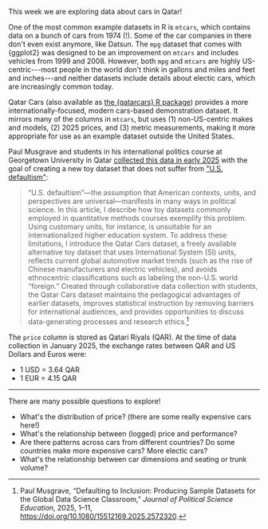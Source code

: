 This week we are exploring data about cars in Qatar!

One of the most common example datasets in R is `mtcars`, which contains data on a bunch of cars from 1974 (!). Some of the car companies in there don't even exist anymore, like Datsun. The `mpg` dataset that comes with {ggplot2} was designed to be an improvement on `mtcars` and includes vehicles from 1999 and 2008. However, both `mpg` and `mtcars` are highly US-centric---most people in the world don't think in gallons and miles and feet and inches---and neither datasets include details about electic cars, which are increasingly common today.

Qatar Cars (also available as [the {qatarcars} R package](https://profmusgrave.github.io/qatarcars/)) provides a more internationally-focused, modern cars-based demonstration dataset. It mirrors many of the columns in `mtcars`, but uses (1) non-US-centric makes and models, (2) 2025 prices, and (3) metric measurements, making it more appropriate for use as an example dataset outside the United States.

Paul Musgrave and students in his international politics course at Georgetown University in Qatar [collected this data in early 2025](https://musgrave.substack.com/p/introducing-the-qatar-cars-dataset) with the goal of creating a new toy dataset that does not suffer from ["U.S. defaultism"](https://doi.org/10.1080/15512169.2025.2572320):

> “U.S. defaultism”—the assumption that American contexts, units, and perspectives are universal—manifests in many ways in political science. In this article, I describe how toy datasets commonly employed in quantitative methods courses exemplify this problem. Using customary units, for instance, is unsuitable for an internationalized higher education system. To address these limitations, I introduce the Qatar Cars dataset, a freely available alternative toy dataset that uses International System (SI) units, reflects current global automotive market trends (such as the rise of Chinese manufacturers and electric vehicles), and avoids ethnocentric classifications such as labeling the non-U.S. world “foreign.” Created through collaborative data collection with students, the Qatar Cars dataset maintains the pedagogical advantages of earlier datasets, improves statistical instruction by removing barriers for international audiences, and provides opportunities to discuss data-generating processes and research ethics.[^musgrave2025]

[^musgrave2025]: Paul Musgrave, “Defaulting to Inclusion: Producing Sample Datasets for the Global Data Science Classroom,” *Journal of Political Science Education*, 2025, 1–11, <https://doi.org/10.1080/15512169.2025.2572320>.

The `price` column is stored as Qatari Riyals (QAR). At the time of data collection in January 2025, the exchange rates between QAR and US Dollars and Euros were:

- 1 USD = 3.64 QAR
- 1 EUR = 4.15 QAR

---

There are many possible questions to explore!

- What's the distribution of price? (there are some really expensive cars here!)
- What's the relationship between (logged) price and performance?
- Are there patterns across cars from different countries? Do some countries make more expensive cars? More electic cars?
- What's the relationship between car dimensions and seating or trunk volume?
